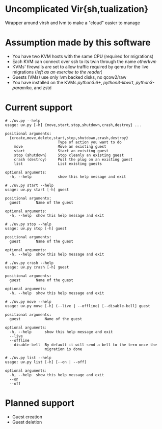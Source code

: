 # Uncomplicated Vir{sh,tualization}

Wrapper around virsh and lvm to make a "cloud" easier to manage

# Assumption made by this software

* You have two KVM hosts with the same CPU (required for migrations)
* Each KVM can connect over ssh to its twin through the name *otherkvm*
* KVMs' firewalls are set to allow traffic required by qemu for the live migrations (*left as an exercise to the reader*)
* Guests (VMs) use only lvm backed disks, no qcow2/raw
* You have installed on the KVMs *python3.6+*, *python3-libvirt*, *python3-paramiko*, and zstd

# Current support

```
# ./uv.py --help
usage: uv.py [-h] {move,start,stop,shutdown,crash,destroy} ...

positional arguments:
  {create,move,delete,start,stop,shutdown,crash,destroy}
                        Type of action you want to do
    move                Move an existing guest
    start               Start an existing guest
    stop (shutdown)     Stop cleanly an existing guest
    crash (destroy)     Pull the plug on an existing guest
    list                List existing guests

optional arguments:
  -h, --help            show this help message and exit
```

```
# ./uv.py start --help
usage: uv.py start [-h] guest

positional arguments:
  guest       Name of the guest

optional arguments:
  -h, --help  show this help message and exit
```

```
# ./uv.py stop --help
usage: uv.py stop [-h] guest

positional arguments:
  guest       Name of the guest

optional arguments:
  -h, --help  show this help message and exit
```

```
# ./uv.py crash --help
usage: uv.py crash [-h] guest

positional arguments:
  guest       Name of the guest

optional arguments:
  -h, --help  show this help message and exit
```

```
# ./uv.py move --help
usage: uv.py move [-h] (--live | --offline) [--disable-bell] guest

positional arguments:
  guest           Name of the guest

optional arguments:
  -h, --help      show this help message and exit
  --live
  --offline
  --disable-bell  By default it will send a bell to the term once the
                  migration is done
```

```
# ./uv.py list --help
usage: uv.py list [-h] [--on | --off]

optional arguments:
  -h, --help  show this help message and exit
  --on
  --off
```


# Planned support

* Guest creation
* Guest deletion
